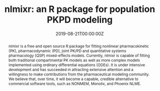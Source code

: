 ---
title: 'nlmixr: an R package for population PKPD modeling'
authors:
- Mirjam Trame
date: '2019-08-21T00:00:00Z'

# Schedule page publish date (NOT proceeding's date).
publishDate: '20001-01-01T00:00:00Z'

# proceeding type.
# Legend: 0 = Uncategorized; 1 = Talk, 2 = Keynote, 3 = Workshop
# To add more update publications_types.toml and en.yaml
publication_types: ['1']
publication_type_description: Talk

# proceeding name and optional abbreviated proceeding name.
publication: Presented at 2019 Conference
publication_short: Presented at 2019 Conference

abstract: nlmixr is a free and open source R package for fitting nonlinear pharmacokinetic (PK), pharmacodynamic (PD), joint PK/PD and quantitative systems pharmacology (QSP) mixed-effects models. Currently, nlmixr is capable of fitting both traditional compartmental PK models as well as more complex models implemented using ordinary differential equations (ODEs). It is under intensive development and has succeeded in attracting extensive attention and a willingness to make contributions from the pharmaceutical modeling community. We believe that, over time, it will become a capable, credible alternative to commercial software tools, such as NONMEM, Monolix, and Phoenix NLME.

tags:
- Rstudio
featured: false

links:
url_slides: 'https://github.com/rinpharma/rinpharma2019program/tree/master/talks_folder/2019-Trame-nlmixr.pdf'
url_video: ''

---